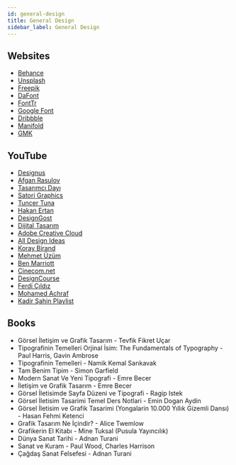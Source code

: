 ```yaml
---
id: general-design
title: General Design
sidebar_label: General Design
---
```


## Websites

- [Behance](https://behance.net)
- [Unsplash](https://unsplash.com)
- [Freepik](https://freepik.com)
- [DaFont](https://dafont.com)
- [FontTr](https://fonttr.com)
- [Google Font](https://fonts.google.com)
- [Dribbble](https://dribbble.com)
- [Manifold](https://manifold.press)
- [GMK](http://gmk.org.tr/publications)

## YouTube

- [Designus](https://www.youtube.com/user/designusnet)
- [Afgan Rasulov](https://www.youtube.com/user/afganrasulov)
- [Tasarımcı Dayı](https://www.youtube.com/channel/UCAjJuQMK_bV_eElAsLZZSRQ)
- [Satori Graphics](https://www.youtube.com/channel/UCoeJKtPJLoIBqWq4o8TDLpA)
- [Tuncer Tuna](https://www.youtube.com/channel/UCxV8ylQVRzzRRmbIY3baTlg)
- [Hakan Ertan](https://www.youtube.com/channel/UCfrO4EyEc3N5TaunnfX1uHQ)
- [DesignGost](https://www.youtube.com/channel/UCMLbZZElW190lLG6YlAE61Q)
- [Dijital Tasarım](https://www.youtube.com/channel/UCkrljYRt6mwrGtQAmutzTvg)
- [Adobe Creative Cloud](https://www.youtube.com/c/AdobeCreativeCloud/)
- [All Design Ideas](https://www.youtube.com/channel/UCLE9xzpJp7XElDs2Bxw8nLQ)
- [Koray Birand](https://www.youtube.com/channel/UCKexPzIpGjE3ynXtbqWVs0A)
- [Mehmet Üzüm](https://www.youtube.com/channel/UC1Vs4M8X-E41jrRHOuIUEPw)
- [Ben Marriott](https://www.youtube.com/channel/UCjJk212xU15y_NPYKuCsKQA)
- [Cinecom.net](https://www.youtube.com/channel/UCpLfM1_MIcIQ3jweRT19LVw)
- [DesignCourse](https://www.youtube.com/channel/UCVyRiMvfUNMA1UPlDPzG5Ow)
- [Ferdi Çıldız](https://www.youtube.com/channel/UC-nyzphiDw13Ldwqza6bzrQ)
- [Mohamed Achraf](https://www.youtube.com/channel/UCF6WjcZeVqy3MLBpp86eOyw)
- [Kadir Şahin Playlist](https://www.youtube.com/playlist?list=PLqIY4SKk2-ZGXXFMXP7VjQZrb-73YzJsl)

## Books

- Görsel İletişim ve Grafik Tasarım - Tevfik Fikret Uçar
- Tipografinin Temelleri Orjinal İsim: The Fundamentals of Typography - Paul Harris, Gavin Ambrose
- Tipografinin Temelleri - Namik Kemal Sarıkavak
- Tam Benim Tipim - Simon Garfield
- Modern Sanat Ve Yeni Tipografi - Emre Becer
- İletişim ve Grafik Tasarım - Emre Becer
- Görsel İletisimde Sayfa Düzeni ve Tipografi - Ragip Istek
- Görsel İletisim Tasarimi Temel Ders Notlari - Emin Dogan Aydin
- Görsel İletisim ve Grafik Tasarimi (Yongalarin 10.000 Yıllık Gizemli Dansı) - Hasan Fehmi Ketenci
- Grafik Tasarım Ne İçindir? - Alice Twemlow
- Grafikerin El Kitabı - Mine Tuksal (Pusula Yayıncılık)
- Dünya Sanat Tarihi - Adnan Turani
- Sanat ve Kuram - Paul Wood, Charles Harrison
- Çağdaş Sanat Felsefesi - Adnan Turani
